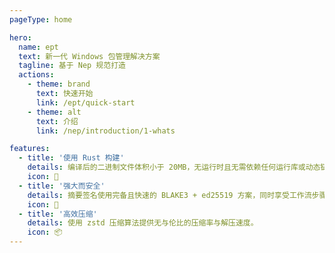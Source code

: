 ```yaml
---
pageType: home

hero:
  name: ept
  text: 新一代 Windows 包管理解决方案
  tagline: 基于 Nep 规范打造
  actions:
    - theme: brand
      text: 快速开始
      link: /ept/quick-start
    - theme: alt
      text: 介绍
      link: /nep/introduction/1-whats

features:
  - title: '使用 Rust 构建'
    details: 编译后的二进制文件体积小于 20MB，无运行时且无需依赖任何运行库或动态链接库，为您提供极致的高性能使用体验。
    icon: 🚀
  - title: '强大而安全'
    details: 摘要签名使用完备且快速的 BLAKE3 + ed25519 方案，同时享受工作流步骤提供的校验、装箱单、权限控制能力。
    icon: 👊
  - title: '高效压缩'
    details: 使用 zstd 压缩算法提供无与伦比的压缩率与解压速度。
    icon: 📦
---
```

